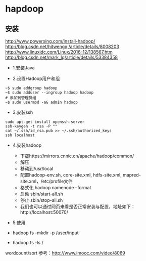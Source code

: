 

# hapdoop
## 安装
http://www.powerxing.com/install-hadoop/
http://blog.csdn.net/hitwengqi/article/details/8008203
http://www.linuxidc.com/Linux/2016-12/138567.htm
http://blog.csdn.net/mark_lq/article/details/53384358

- 1.安装Java

- 2.设置Hadoop用户和组
```
~$ sudo addgroup hadoop
~$ sudo adduser --ingroup hadoop hadoop
# 添加到管理员组
~$ sudo usermod -aG admin hadoop
```

- 3.安装ssh
```
sudo apt-get install openssh-server
ssh-keygen -t rsa -P ""
cat ~/.ssh/id_rsa.pub >> ~/.ssh/authorized_keys
ssh localhost 
```

- 4.安装hadoop
  - 下载https://mirrors.cnnic.cn/apache/hadoop/common/
  - 解压
  - 移动到/usr/local
  - 配置hadoop-env.sh, core-site.xml, hdfs-site.xml, mapred-site.xml，/etc/profile文件
  - 格式化 hadoop namenode –format
  - 启动 sbin/start-all.sh
  - 停止 sbin/stop-all.sh
  - 我们也可以通过网页来看是否正常安装与配置，地址如下：http://localhost:50070/
  
- 5.使用
- hadoop fs -mkdir -p /user/input
- hadoop fs -ls /

wordcount/sort
参考：http://www.imooc.com/video/8069
